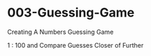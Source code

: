 # 003-Guessing-Game
Creating A Numbers Guessing Game

1 : 100
and Compare Guesses Closer of Further
